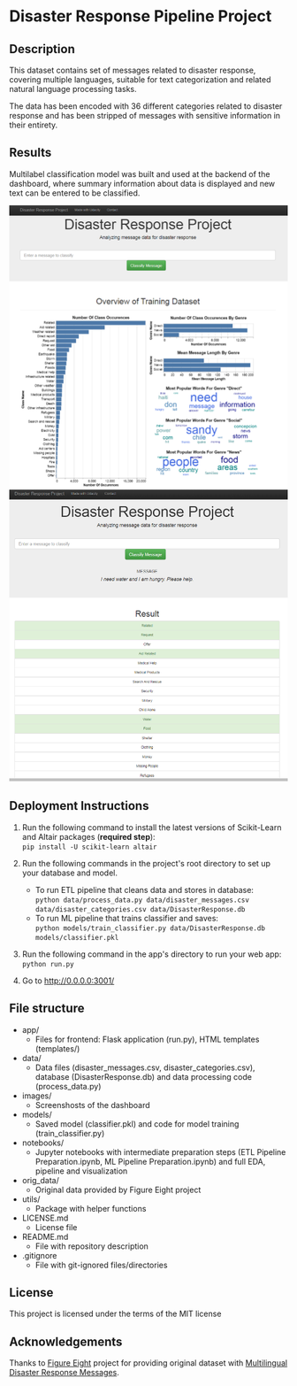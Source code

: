 # Disaster Response Pipeline Project
## Description
This dataset contains set of messages related to disaster response, covering multiple languages, suitable for text categorization and related natural language processing tasks.

The data has been encoded with 36 different categories related to disaster response and has been stripped of messages with sensitive information in their entirety.

## Results  
Multilabel classification model was built and used at the backend of the dashboard, where summary information about data is displayed and new text can be entered to be classified.  

![Index Page](images/index_page.png?raw=true "Index Page")
![Go Page](images/go_page.PNG?raw=true "Go Page")

## Deployment Instructions
1. Run the following command to install the latest versions of Scikit-Learn and Altair packages (**required step**):  
    `pip install -U scikit-learn altair`  
    
2. Run the following commands in the project's root directory to set up your database and model.

    - To run ETL pipeline that cleans data and stores in database:  
        `python data/process_data.py data/disaster_messages.csv data/disaster_categories.csv data/DisasterResponse.db`
    - To run ML pipeline that trains classifier and saves:  
        `python models/train_classifier.py data/DisasterResponse.db models/classifier.pkl`

3. Run the following command in the app's directory to run your web app:  
    `python run.py`

4. Go to http://0.0.0.0:3001/

## File structure
- app/
    - Files for frontend: Flask application (run.py), HTML templates (templates/)
- data/
    - Data files (disaster_messages.csv, disaster_categories.csv), database (DisasterResponse.db) and data processing code (process_data.py)
- images/
    - Screenshosts of the dashboard
- models/
    - Saved model (classifier.pkl) and code for model training (train_classifier.py)
- notebooks/
    - Jupyter notebooks with intermediate preparation steps (ETL Pipeline Preparation.ipynb, ML Pipeline Preparation.ipynb) and full EDA, pipeline and visualization
- orig_data/
    - Original data provided by Figure Eight project
- utils/
    - Package with helper functions 
- LICENSE.md
    - License file
- README.md
    - File with repository description
- .gitignore
    - File with git-ignored files/directories 

## License
This project is licensed under the terms of the MIT license

## Acknowledgements
Thanks to [Figure Eight](https://www.figure-eight.com) project for providing original dataset with [Multilingual Disaster Response Messages](https://www.figure-eight.com/dataset/combined-disaster-response-data).

